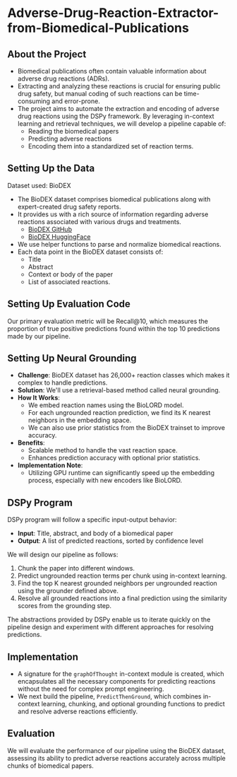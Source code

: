 # Adverse-Drug-Reaction-Extractor-from-Biomedical-Publications


## About the Project

- Biomedical publications often contain valuable information about adverse drug reactions (ADRs).
- Extracting and analyzing these reactions is crucial for ensuring public drug safety, but manual coding of such reactions can be time-consuming and error-prone.
- The project aims to automate the extraction and encoding of adverse drug reactions using the DSPy framework. By leveraging in-context learning and retrieval techniques, we will develop a pipeline capable of:
    - Reading the biomedical papers
    - Predicting adverse reactions
    - Encoding them into a standardized set of reaction terms.

## Setting Up the Data

Dataset used: BioDEX

- The BioDEX dataset comprises biomedical publications along with expert-created drug safety reports.
- It provides us with a rich source of information regarding adverse reactions associated with various drugs and treatments.
    - [BioDEX GitHub](https://github.com/KarelDO/BioDEX)
    - [BioDEX HuggingFace](https://huggingface.co/BioDEX)
- We use helper functions to parse and normalize biomedical reactions.
- Each data point in the BioDEX dataset consists of:
    - Title
    - Abstract
    - Context or body of the paper
    - List of associated reactions.

## Setting Up Evaluation Code

Our primary evaluation metric will be Recall@10, which measures the proportion of true positive predictions found within the top 10 predictions made by our pipeline.

## Setting Up Neural Grounding

- **Challenge**: BioDEX dataset has 26,000+ reaction classes which makes it complex to handle predictions.
- **Solution**: We'll use a retrieval-based method called neural grounding.
- **How It Works**:
    - We embed reaction names using the BioLORD model.
    - For each ungrounded reaction prediction, we find its K nearest neighbors in the embedding space.
    - We can also use prior statistics from the BioDEX trainset to improve accuracy.
- **Benefits**:
    - Scalable method to handle the vast reaction space.
    - Enhances prediction accuracy with optional prior statistics.
- **Implementation Note**:
    - Utilizing GPU runtime can significantly speed up the embedding process, especially with new encoders like BioLORD.

## DSPy Program

DSPy program will follow a specific input-output behavior:

- **Input**: Title, abstract, and body of a biomedical paper
- **Output**: A list of predicted reactions, sorted by confidence level

We will design our pipeline as follows:

1. Chunk the paper into different windows.
2. Predict ungrounded reaction terms per chunk using in-context learning.
3. Find the top K nearest grounded neighbors per ungrounded reaction using the grounder defined above.
4. Resolve all grounded reactions into a final prediction using the similarity scores from the grounding step.

The abstractions provided by DSPy enable us to iterate quickly on the pipeline design and experiment with different approaches for resolving predictions.

## Implementation

- A signature for the `graphOfThought` in-context module is created, which encapsulates all the necessary components for predicting reactions without the need for complex prompt engineering.
- We next build the pipeline, `PredictThenGround`, which combines in-context learning, chunking, and optional grounding functions to predict and resolve adverse reactions efficiently.

## Evaluation

We will evaluate the performance of our pipeline using the BioDEX dataset, assessing its ability to predict adverse reactions accurately across multiple chunks of biomedical papers.
